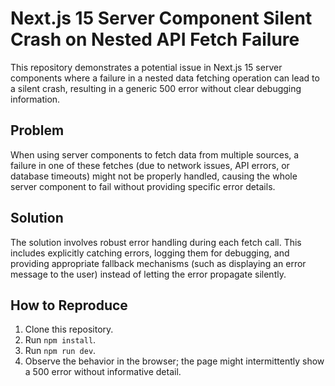 # Next.js 15 Server Component Silent Crash on Nested API Fetch Failure

This repository demonstrates a potential issue in Next.js 15 server components where a failure in a nested data fetching operation can lead to a silent crash, resulting in a generic 500 error without clear debugging information.

## Problem

When using server components to fetch data from multiple sources, a failure in one of these fetches (due to network issues, API errors, or database timeouts) might not be properly handled, causing the whole server component to fail without providing specific error details.

## Solution

The solution involves robust error handling during each fetch call.  This includes explicitly catching errors, logging them for debugging, and providing appropriate fallback mechanisms (such as displaying an error message to the user) instead of letting the error propagate silently.

## How to Reproduce

1. Clone this repository.
2. Run `npm install`.
3. Run `npm run dev`. 
4. Observe the behavior in the browser; the page might intermittently show a 500 error without informative detail.
